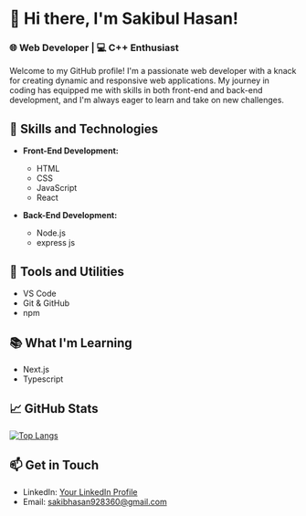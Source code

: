 # 👋 Hi there, I'm Sakibul Hasan!

### 🌐 Web Developer | 💻 C++ Enthusiast

Welcome to my GitHub profile! I'm a passionate web developer with a knack for creating dynamic and responsive web applications. My journey in coding has equipped me with skills in both front-end and back-end development, and I'm always eager to learn and take on new challenges.

## 🚀 Skills and Technologies

- **Front-End Development:**
  - HTML
  - CSS
  - JavaScript
  - React

- **Back-End Development:**
  - Node.js
  - express js

## 🔧 Tools and Utilities

- VS Code
- Git & GitHub
- npm

## 📚 What I'm Learning

- Next.js
- Typescript
## 📈 GitHub Stats

[![Top Langs](https://github-readme-stats.vercel.app/api/top-langs/?username=Sakib928&layout=pie)](https://github.com/anuraghazra/github-readme-stats)

## 📫 Get in Touch

- LinkedIn: [Your LinkedIn Profile](https://www.linkedin.com/in/sakib928)
- Email: [sakibhasan928360@gmail.com](mailto:sakibhasan928360@gmail.com)

